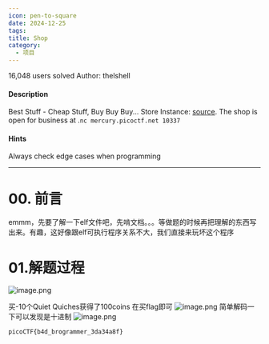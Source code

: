 ```yaml
---
icon: pen-to-square
date: 2024-12-25
tags: 
title: Shop
category:
  - 项目
---
```

16,048 users solved
Author: thelshell

#### Description

Best Stuff - Cheap Stuff, Buy Buy Buy... Store Instance: [source](https://mercury.picoctf.net/static/73724c199e55e6c056bb00e7bbfdfb38/source). The shop is open for business at .`nc mercury.picoctf.net 10337`

#### Hints
Always check edge cases when programming

----
# 00. 前言
emmm，先要了解一下elf文件吧，先啃文档。。。等做题的时候再把理解的东西写出来。有趣，这好像跟elf可执行程序关系不大，我们直接来玩坏这个程序

# 01.解题过程
![image.png](https://cdn.jsdelivr.net/gh/fakeppa/blog-img/20241225163522.png)

买-10个Quiet Quiches获得了100coins
在买flag即可
![image.png](https://cdn.jsdelivr.net/gh/fakeppa/blog-img/20241225163703.png)
简单解码一下可以发现是十进制
![image.png](https://cdn.jsdelivr.net/gh/fakeppa/blog-img/20241225163736.png)

```
picoCTF{b4d_brogrammer_3da34a8f}
```